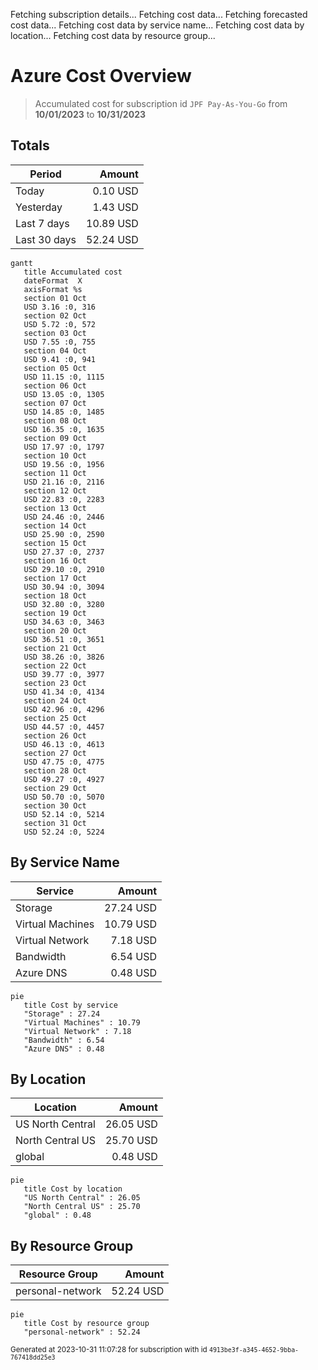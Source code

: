 Fetching subscription details...
Fetching cost data...
Fetching forecasted cost data...
Fetching cost data by service name...
Fetching cost data by location...
Fetching cost data by resource group...
# Azure Cost Overview

> Accumulated cost for subscription id `JPF Pay-As-You-Go` from **10/01/2023** to **10/31/2023**

## Totals

|Period|Amount|
|---|---:|
|Today|0.10 USD|
|Yesterday|1.43 USD|
|Last 7 days|10.89 USD|
|Last 30 days|52.24 USD|

```mermaid
gantt
   title Accumulated cost
   dateFormat  X
   axisFormat %s
   section 01 Oct
   USD 3.16 :0, 316
   section 02 Oct
   USD 5.72 :0, 572
   section 03 Oct
   USD 7.55 :0, 755
   section 04 Oct
   USD 9.41 :0, 941
   section 05 Oct
   USD 11.15 :0, 1115
   section 06 Oct
   USD 13.05 :0, 1305
   section 07 Oct
   USD 14.85 :0, 1485
   section 08 Oct
   USD 16.35 :0, 1635
   section 09 Oct
   USD 17.97 :0, 1797
   section 10 Oct
   USD 19.56 :0, 1956
   section 11 Oct
   USD 21.16 :0, 2116
   section 12 Oct
   USD 22.83 :0, 2283
   section 13 Oct
   USD 24.46 :0, 2446
   section 14 Oct
   USD 25.90 :0, 2590
   section 15 Oct
   USD 27.37 :0, 2737
   section 16 Oct
   USD 29.10 :0, 2910
   section 17 Oct
   USD 30.94 :0, 3094
   section 18 Oct
   USD 32.80 :0, 3280
   section 19 Oct
   USD 34.63 :0, 3463
   section 20 Oct
   USD 36.51 :0, 3651
   section 21 Oct
   USD 38.26 :0, 3826
   section 22 Oct
   USD 39.77 :0, 3977
   section 23 Oct
   USD 41.34 :0, 4134
   section 24 Oct
   USD 42.96 :0, 4296
   section 25 Oct
   USD 44.57 :0, 4457
   section 26 Oct
   USD 46.13 :0, 4613
   section 27 Oct
   USD 47.75 :0, 4775
   section 28 Oct
   USD 49.27 :0, 4927
   section 29 Oct
   USD 50.70 :0, 5070
   section 30 Oct
   USD 52.14 :0, 5214
   section 31 Oct
   USD 52.24 :0, 5224
```

## By Service Name

|Service|Amount|
|---|---:|
|Storage|27.24 USD|
|Virtual Machines|10.79 USD|
|Virtual Network|7.18 USD|
|Bandwidth|6.54 USD|
|Azure DNS|0.48 USD|

```mermaid
pie
   title Cost by service
   "Storage" : 27.24
   "Virtual Machines" : 10.79
   "Virtual Network" : 7.18
   "Bandwidth" : 6.54
   "Azure DNS" : 0.48
```

## By Location

|Location|Amount|
|---|---:|
|US North Central|26.05 USD|
|North Central US|25.70 USD|
|global|0.48 USD|

```mermaid
pie
   title Cost by location
   "US North Central" : 26.05
   "North Central US" : 25.70
   "global" : 0.48
```

## By Resource Group

|Resource Group|Amount|
|---|---:|
|personal-network|52.24 USD|

```mermaid
pie
   title Cost by resource group
   "personal-network" : 52.24
```

<sup>Generated at 2023-10-31 11:07:28 for subscription with id `4913be3f-a345-4652-9bba-767418dd25e3`</sup>
